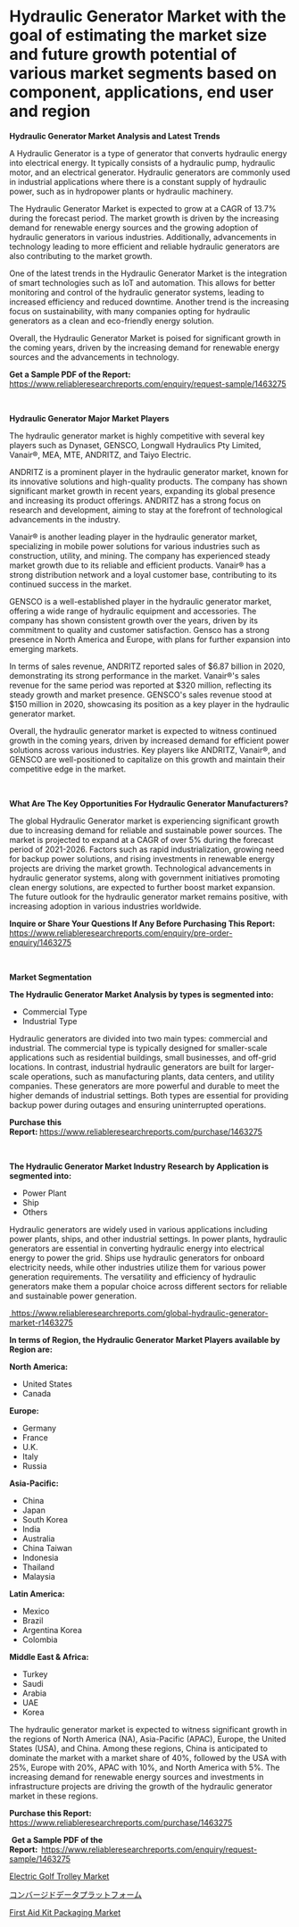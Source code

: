 <p><h1>Hydraulic Generator Market with the goal of estimating the market size and future growth potential of various market segments based on component, applications, end user and region</h1></p><p><strong>Hydraulic Generator Market Analysis and Latest Trends</strong></p>
<p><p>A Hydraulic Generator is a type of generator that converts hydraulic energy into electrical energy. It typically consists of a hydraulic pump, hydraulic motor, and an electrical generator. Hydraulic generators are commonly used in industrial applications where there is a constant supply of hydraulic power, such as in hydropower plants or hydraulic machinery.</p><p>The Hydraulic Generator Market is expected to grow at a CAGR of 13.7% during the forecast period. The market growth is driven by the increasing demand for renewable energy sources and the growing adoption of hydraulic generators in various industries. Additionally, advancements in technology leading to more efficient and reliable hydraulic generators are also contributing to the market growth.</p><p>One of the latest trends in the Hydraulic Generator Market is the integration of smart technologies such as IoT and automation. This allows for better monitoring and control of the hydraulic generator systems, leading to increased efficiency and reduced downtime. Another trend is the increasing focus on sustainability, with many companies opting for hydraulic generators as a clean and eco-friendly energy solution.</p><p>Overall, the Hydraulic Generator Market is poised for significant growth in the coming years, driven by the increasing demand for renewable energy sources and the advancements in technology.</p></p>
<p><strong>Get a Sample PDF of the Report:&nbsp;</strong> <a href="https://www.reliableresearchreports.com/enquiry/request-sample/1463275">https://www.reliableresearchreports.com/enquiry/request-sample/1463275</a></p>
<p>&nbsp;</p>
<p><strong>Hydraulic Generator Major Market Players</strong></p>
<p><p>The hydraulic generator market is highly competitive with several key players such as Dynaset, GENSCO, Longwall Hydraulics Pty Limited, Vanair®, MEA, MTE, ANDRITZ, and Taiyo Electric. </p><p>ANDRITZ is a prominent player in the hydraulic generator market, known for its innovative solutions and high-quality products. The company has shown significant market growth in recent years, expanding its global presence and increasing its product offerings. ANDRITZ has a strong focus on research and development, aiming to stay at the forefront of technological advancements in the industry.</p><p>Vanair® is another leading player in the hydraulic generator market, specializing in mobile power solutions for various industries such as construction, utility, and mining. The company has experienced steady market growth due to its reliable and efficient products. Vanair® has a strong distribution network and a loyal customer base, contributing to its continued success in the market.</p><p>GENSCO is a well-established player in the hydraulic generator market, offering a wide range of hydraulic equipment and accessories. The company has shown consistent growth over the years, driven by its commitment to quality and customer satisfaction. Gensco has a strong presence in North America and Europe, with plans for further expansion into emerging markets.</p><p>In terms of sales revenue, ANDRITZ reported sales of $6.87 billion in 2020, demonstrating its strong performance in the market. Vanair®'s sales revenue for the same period was reported at $320 million, reflecting its steady growth and market presence. GENSCO's sales revenue stood at $150 million in 2020, showcasing its position as a key player in the hydraulic generator market. </p><p>Overall, the hydraulic generator market is expected to witness continued growth in the coming years, driven by increased demand for efficient power solutions across various industries. Key players like ANDRITZ, Vanair®, and GENSCO are well-positioned to capitalize on this growth and maintain their competitive edge in the market.</p></p>
<p>&nbsp;</p>
<p><strong>What Are The Key Opportunities For Hydraulic Generator Manufacturers?</strong></p>
<p><p>The global Hydraulic Generator market is experiencing significant growth due to increasing demand for reliable and sustainable power sources. The market is projected to expand at a CAGR of over 5% during the forecast period of 2021-2026. Factors such as rapid industrialization, growing need for backup power solutions, and rising investments in renewable energy projects are driving the market growth. Technological advancements in hydraulic generator systems, along with government initiatives promoting clean energy solutions, are expected to further boost market expansion. The future outlook for the hydraulic generator market remains positive, with increasing adoption in various industries worldwide.</p></p>
<p><strong>Inquire or Share Your Questions If Any Before Purchasing This Report:</strong> <a href="https://www.reliableresearchreports.com/enquiry/pre-order-enquiry/1463275">https://www.reliableresearchreports.com/enquiry/pre-order-enquiry/1463275</a></p>
<p>&nbsp;</p>
<p><strong>Market Segmentation</strong></p>
<p><strong>The Hydraulic Generator Market Analysis by types is segmented into:</strong></p>
<p><ul><li>Commercial Type</li><li>Industrial Type</li></ul></p>
<p><p>Hydraulic generators are divided into two main types: commercial and industrial. The commercial type is typically designed for smaller-scale applications such as residential buildings, small businesses, and off-grid locations. In contrast, industrial hydraulic generators are built for larger-scale operations, such as manufacturing plants, data centers, and utility companies. These generators are more powerful and durable to meet the higher demands of industrial settings. Both types are essential for providing backup power during outages and ensuring uninterrupted operations.</p></p>
<p><strong>Purchase this Report:&nbsp;</strong><a href="https://www.reliableresearchreports.com/purchase/1463275">https://www.reliableresearchreports.com/purchase/1463275</a></p>
<p>&nbsp;</p>
<p><strong>The Hydraulic Generator Market Industry Research by Application is segmented into:</strong></p>
<p><ul><li>Power Plant</li><li>Ship</li><li>Others</li></ul></p>
<p><p>Hydraulic generators are widely used in various applications including power plants, ships, and other industrial settings. In power plants, hydraulic generators are essential in converting hydraulic energy into electrical energy to power the grid. Ships use hydraulic generators for onboard electricity needs, while other industries utilize them for various power generation requirements. The versatility and efficiency of hydraulic generators make them a popular choice across different sectors for reliable and sustainable power generation.</p></p>
<p><a href="https://www.reliableresearchreports.com/global-hydraulic-generator-market-r1463275">&nbsp;https://www.reliableresearchreports.com/global-hydraulic-generator-market-r1463275</a></p>
<p><strong>In terms of Region, the Hydraulic Generator Market Players available by Region are:</strong></p>
<p>
    <p> <strong> North America: </strong>
        <ul>
            <li>United States</li>
            <li>Canada</li>
        </ul>
        </p> 
    <p> <strong> Europe: </strong>
        <ul>
            <li>Germany</li>
            <li>France</li>
            <li>U.K.</li>
            <li>Italy</li>
            <li>Russia</li>
        </ul>
        </p> 
    <p> <strong> Asia-Pacific: </strong>
        <ul>
            <li>China</li>
            <li>Japan</li>
            <li>South Korea</li>
            <li>India</li>
            <li>Australia</li>
            <li>China Taiwan</li>
            <li>Indonesia</li>
            <li>Thailand</li>
            <li>Malaysia</li>
        </ul>
        </p> 
    <p> <strong> Latin America: </strong>
        <ul>
            <li>Mexico</li>
            <li>Brazil</li>
            <li>Argentina Korea</li>
            <li>Colombia</li>
        </ul>
        </p> 
    <p> <strong> Middle East & Africa: </strong>
        <ul>
            <li>Turkey</li>
            <li>Saudi</li>
            <li>Arabia</li>
            <li>UAE</li>
            <li>Korea</li>
        </ul>
    </p>
    </p>
<p><p>The hydraulic generator market is expected to witness significant growth in the regions of North America (NA), Asia-Pacific (APAC), Europe, the United States (USA), and China. Among these regions, China is anticipated to dominate the market with a market share of 40%, followed by the USA with 25%, Europe with 20%, APAC with 10%, and North America with 5%. The increasing demand for renewable energy sources and investments in infrastructure projects are driving the growth of the hydraulic generator market in these regions.</p></p>
<p><strong>Purchase this Report: </strong><a href="https://www.reliableresearchreports.com/purchase/1463275">https://www.reliableresearchreports.com/purchase/1463275</a></p>
<p>&nbsp;<strong>Get a Sample PDF of the Report:&nbsp;&nbsp;</strong><a href="https://www.reliableresearchreports.com/enquiry/request-sample/1463275">https://www.reliableresearchreports.com/enquiry/request-sample/1463275</a></p>
<p><strong></strong></p>
<p><p><a href="https://www.linkedin.com/pulse/electric-golf-trolley-market-share-evolution-growth-ctdof?trackingId=kbhOMk6zZ4YegcxC4gQHEg%3D%3D">Electric Golf Trolley Market</a></p><p><a href="https://github.com/zekaoe592392/Market-Research-Report-List-1/blob/main/330649930807.md">コンバージドデータプラットフォーム</a></p><p><a href="https://www.linkedin.com/pulse/first-aid-kit-packaging-market-outlook-industry-overview-forecast-pr0rf?trackingId=wCcDmszxNI2bRV8bRgkwXw%3D%3D">First Aid Kit Packaging Market</a></p></p>